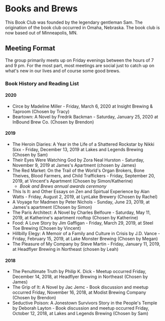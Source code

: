 # Books and Brews 
This Book Club was founded by the legendary gentleman Sam. The origination of the book club occurred in Omaha, Nebraska. The book club is now based out of Minneapolis, MN. 

## Meeting Format
The group primarily meets up on Friday evenings between the hours of 7 and 9 pm. For the most part, most meetings are social just to catch up on what's new in our lives and of course some good brews.

### Book History and Reading List

#### 2020
* Circe by Madeline Miller - Friday, March 6, 2020 at Insight Brewing & Taproom (Chosen by Tracy)
* Beartown: A Novel by Fredrik Backman - Saturday, January 25, 2020 at InBound Brew Co. (Chosen by Brendon)

#### 2019
* The Heroin Diaries: A Year in the Life of a Shattered Rockstar by Nikki Sixx - Friday, December 13, 2019 at Lakes and Legends Brewing (Chosen by Sam)
* Their Eyes Were Watching God by Zora Neal Hurston - Saturday, November 9, 2019 at James's Apartment (chosen by James)
* The Red Market: On the Trail of the World's Organ Brokers, Bone Theives, Blood Farmers, and Child Traffickers - Friday, September 20, 2019, at Vincent's Apartment (Chosen by Simon/Katherine) 
  * _Book and Brews annual awards ceremony_
* This Is It: and Other Essays on Zen and Spirtual Experience by Alan Watts - Friday, August 2, 2019, at LynLake Brewery (Chosen by Rachel)
* A Voyage for Madmen by Peter Nichols - Sunday, June 23, 2019, at James's apartment (Chosen by Simon)
* The Paris Architect: A Novel by Charles Belfoure - Saturday, May 11, 2019, at Katherine's apartment rooftop (Chosen by Katherine)
* Food: A Love Story by Jim Gaffigan - Friday, March 29, 2019, at Steel Toe Brewing (Chosen by Vincent)
* Hillbilly Elegy: A Memoir of a Family and Culture in Crisis by J.D. Vance - Friday, February 15, 2019, at Lake Monster Brewing (Chosen by Megan)
* The Pleasure of My Company by Steve Martin - Friday, January 11, 2019, at Headflyer Brewing in Northeast (chosen by Leah)

#### 2018
* The Penultimate Truth by Philip K. Dick - Meetup occurred Friday, December 14, 2018, at Headflyer Brewing in Northeast (Chosen by James)
* The Grip of It: A Novel by Jac Jemc - Book discussion and meetup occurred Friday, November 16, 2018, at Modist Brewing Company (Chosen by Brendon)
* Seductive Poison: A Jonestown Survivors Story in the People's Temple by Deborah Layton - Book discussion and meetup occurred Friday, October 12, 2018, at Lakes and Legends Brewing (Chosen by Sam)





